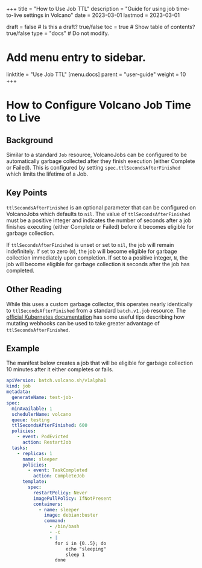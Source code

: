 +++
title = "How to Use Job TTL"
description = "Guide for using job time-to-live settings in Volcano"
date = 2023-03-01
lastmod = 2023-03-01

draft = false  # Is this a draft? true/false
toc = true  # Show table of contents? true/false
type = "docs"  # Do not modify.

# Add menu entry to sidebar.
linktitle = "Use Job TTL"
[menu.docs]
  parent = "user-guide"
  weight = 10
+++

# How to Configure Volcano Job Time to Live
## Background
Similar to a standard `Job` resource, VolcanoJobs can be configured to be automatically garbage 
collected after they finish execution (either Complete or Failed). This is configured by setting 
`spec.ttlSecondsAfterFinished` which limits the lifetime of a Job.

## Key Points
`ttlSecondsAfterFinished` is an optional parameter that can be configured on VolcanoJobs which 
defaults to `nil`. The value of `ttlSecondsAfterFinished` must be a positive integer and indicates 
the number of seconds after a job finishes executing (either Complete or Failed) before it becomes 
eligible for garbage collection.

If `ttlSecondsAfterFinished` is unset or set to `nil`, the job will remain indefinitely. If set to 
zero (`0`), the job will become eligible for garbage collection immediately upon completion. If set 
to a positive integer, `N`, the job will become eligible for garbage collection `N` seconds after 
the job has completed.

## Other Reading
While this uses a custom garbage collector, this operates nearly identically to 
`ttlSecondsAfterFinished` from a standard `batch.v1.job` resource. The [official Kubernetes 
documentation](https://kubernetes.io/docs/concepts/workloads/controllers/ttlafterfinished/) has some 
useful tips describing how mutating webhooks can be used to take greater advantage of 
`ttlSecondsAfterFinished`.

## Example
The manifest below creates a job that will be eligible for garbage collection 10 minutes after it 
either completes or fails.

```yaml
apiVersion: batch.volcano.sh/v1alpha1
kind: job
metadata:
  generateName: test-job-
spec:
  minAvailable: 1
  schedulerName: volcano
  queue: testing
  ttlSecondsAfterFinished: 600
  policies:
    - event: PodEvicted
      action: RestartJob
  tasks:
    - replicas: 1
      name: sleeper
      policies:
        - event: TaskCompleted
          action: CompleteJob
      template:
        spec:
          restartPolicy: Never
          imagePullPolicy: IfNotPresent
          containers:
            - name: sleeper
              image: debian:buster
              command:
                - /bin/bash
                - -c
                - |
                  for i in {0..5}; do
                      echo "sleeping"
                      sleep 1
                  done
```
